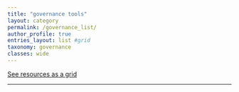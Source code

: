 ```yaml
---
title: "governance tools"
layout: category
permalink: /governance_list/
author_profile: true
entries_layout: list #grid
taxonomy: governance
classes: wide
---
```


[See resources as a grid](/governance/)

<hr>